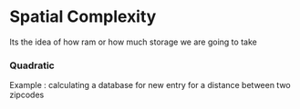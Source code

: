 # Spatial Complexity

Its the idea of how ram or how much storage we are going to take

### Quadratic

Example : calculating a database for new entry for a distance between two zipcodes
